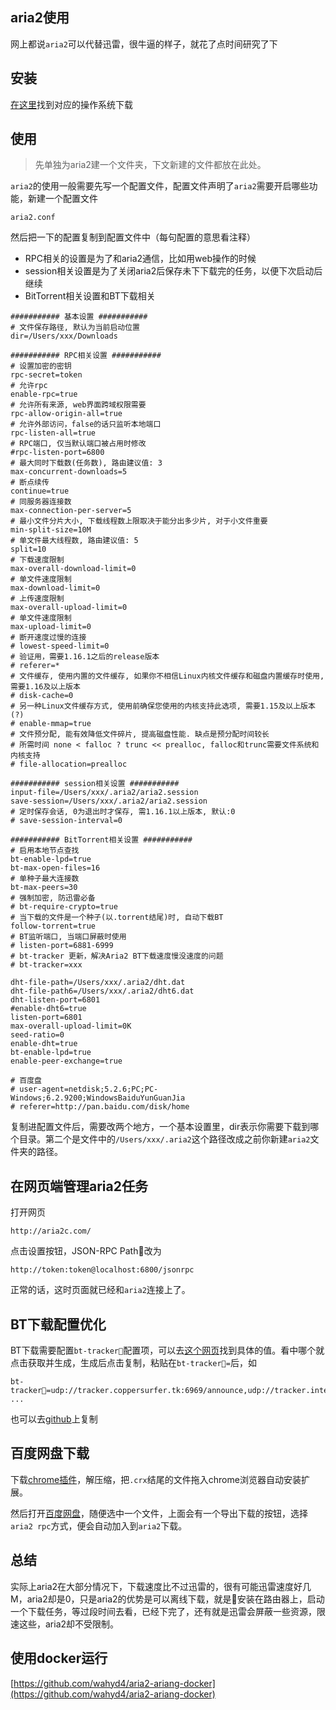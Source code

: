 ## aria2使用

网上都说`aria2`可以代替迅雷，很牛逼的样子，就花了点时间研究了下

## 安装
[在这里](https://github.com/aria2/aria2/releases)找到对应的操作系统下载

## 使用

> 先单独为aria2建一个文件夹，下文新建的文件都放在此处。

`aria2`的使用一般需要先写一个配置文件，配置文件声明了`aria2`需要开启哪些功能，新建一个配置文件
```
aria2.conf
```

然后把一下的配置复制到配置文件中（每句配置的意思看注释）

- RPC相关的设置是为了和aria2通信，比如用web操作的时候
- session相关设置是为了关闭aria2后保存未下下载完的任务，以便下次启动后继续
- BitTorrent相关设置和BT下载相关


```
########### 基本设置 ###########
# 文件保存路径, 默认为当前启动位置
dir=/Users/xxx/Downloads

########### RPC相关设置 ###########
# 设置加密的密钥
rpc-secret=token
# 允许rpc
enable-rpc=true
# 允许所有来源, web界面跨域权限需要
rpc-allow-origin-all=true
# 允许外部访问，false的话只监听本地端口
rpc-listen-all=true
# RPC端口, 仅当默认端口被占用时修改
#rpc-listen-port=6800
# 最大同时下载数(任务数), 路由建议值: 3
max-concurrent-downloads=5
# 断点续传
continue=true
# 同服务器连接数
max-connection-per-server=5
# 最小文件分片大小, 下载线程数上限取决于能分出多少片, 对于小文件重要
min-split-size=10M
# 单文件最大线程数, 路由建议值: 5
split=10
# 下载速度限制
max-overall-download-limit=0
# 单文件速度限制
max-download-limit=0
# 上传速度限制
max-overall-upload-limit=0
# 单文件速度限制
max-upload-limit=0
# 断开速度过慢的连接
# lowest-speed-limit=0
# 验证用，需要1.16.1之后的release版本
# referer=*
# 文件缓存, 使用内置的文件缓存, 如果你不相信Linux内核文件缓存和磁盘内置缓存时使用, 需要1.16及以上版本
# disk-cache=0
# 另一种Linux文件缓存方式, 使用前确保您使用的内核支持此选项, 需要1.15及以上版本(?)
# enable-mmap=true
# 文件预分配, 能有效降低文件碎片, 提高磁盘性能. 缺点是预分配时间较长
# 所需时间 none < falloc ? trunc << prealloc, falloc和trunc需要文件系统和内核支持
# file-allocation=prealloc

########### session相关设置 ###########
input-file=/Users/xxx/.aria2/aria2.session
save-session=/Users/xxx/.aria2/aria2.session
# 定时保存会话, 0为退出时才保存, 需1.16.1以上版本, 默认:0
# save-session-interval=0

########### BitTorrent相关设置 ###########
# 启用本地节点查找
bt-enable-lpd=true
bt-max-open-files=16
# 单种子最大连接数
bt-max-peers=30
# 强制加密, 防迅雷必备
# bt-require-crypto=true
# 当下载的文件是一个种子(以.torrent结尾)时, 自动下载BT
follow-torrent=true
# BT监听端口, 当端口屏蔽时使用
# listen-port=6881-6999
# bt-tracker 更新，解决Aria2 BT下载速度慢没速度的问题
# bt-tracker=xxx

dht-file-path=/Users/xxx/.aria2/dht.dat
dht-file-path6=/Users/xxx/.aria2/dht6.dat
dht-listen-port=6801
#enable-dht6=true
listen-port=6801
max-overall-upload-limit=0K
seed-ratio=0
enable-dht=true
bt-enable-lpd=true
enable-peer-exchange=true

# 百度盘
# user-agent=netdisk;5.2.6;PC;PC-Windows;6.2.9200;WindowsBaiduYunGuanJia
# referer=http://pan.baidu.com/disk/home

```

复制进配置文件后，需要改两个地方，一个基本设置里，dir表示你需要下载到哪个目录。第二个是文件中的`/Users/xxx/.aria2`这个路径改成之前你新建`aria2`文件夹的路径。

## 在网页端管理aria2任务

打开网页
```
http://aria2c.com/
```

点击设置按钮，JSON-RPC Path改为
```
http://token:token@localhost:6800/jsonrpc
```

正常的话，这时页面就已经和`aria2`连接上了。

## BT下载配置优化

BT下载需要配置`bt-tracker`配置项，可以去[这个网页](http://www.tkser.tk/)找到具体的值。看中哪个就点击获取并生成，生成后点击复制，粘贴在`bt-tracker=`后，如
```
bt-tracker=udp://tracker.coppersurfer.tk:6969/announce,udp://tracker.internetwarriors.net:1337/announce,udp://tracker.opentrackr.org:1337/announce,
...
```

也可以去[github](https://github.com/ngosang/trackerslist)上复制

## 百度网盘下载

下载[chrome插件](https://github.com/acgotaku/BaiduExporter)，解压缩，把`.crx`结尾的文件拖入chrome浏览器自动安装扩展。

然后打开[百度网盘](https://pan.baidu.com)，随便选中一个文件，上面会有一个导出下载的按钮，选择`aria2 rpc`方式，便会自动加入到`aria2`下载。

## 总结

实际上aria2在大部分情况下，下载速度比不过迅雷的，很有可能迅雷速度好几M，aria2却是0，只是aria2的优势是可以离线下载，就是安装在路由器上，启动一个下载任务，等过段时间去看，已经下完了，还有就是迅雷会屏蔽一些资源，限速这些，aria2却不受限制。

## 使用docker运行
[https://github.com/wahyd4/aria2-ariang-docker](https://github.com/wahyd4/aria2-ariang-docker)
